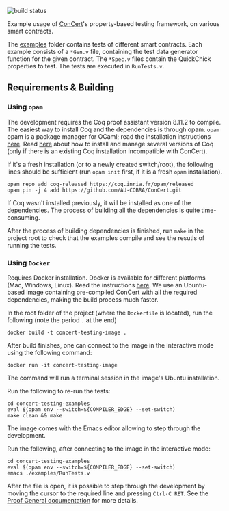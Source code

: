 ![build status](https://github.com/mikkelmilo/concert-testing-examples/actions/workflows/build.yml/badge.svg)

Example usage of [ConCert](https://github.com/AU-COBRA/ConCert/)'s property-based testing framework, on various smart contracts.

The [examples](/examples) folder contains tests of different smart contracts. Each example consists of a `*Gen.v` file, containing the test data generator function for the given contract. The `*Spec.v` files contain the QuickChick properties to test. The tests are executed in `RunTests.v`.

## Requirements & Building

### Using `opam`

The development requires the Coq proof assistant version 8.11.2 to compile.
The easiest way to install Coq and the dependencies is through opam.
`opam` opam is a package manager for OCaml; read the installation instructions [here](https://opam.ocaml.org/doc/Install.html).
Read [here](https://coq.inria.fr/opam-using.html) about how to install and manage several versions of Coq (only if there is an existing Coq installation incompatible with ConCert).

If it's a fresh installation (or to a newly created switch/root), the following lines should be sufficient (run `opam init` first, if it is a fresh `opam` installation).

```
opam repo add coq-released https://coq.inria.fr/opam/released
opam pin -j 4 add https://github.com/AU-COBRA/ConCert.git
```

If Coq wasn't installed previously, it will be installed as one of the dependencies.
The process of building all the dependencies is quite time-consuming.

After the process of building dependencies is finished, run `make` in the project root to check that the examples compile and see the resutls of running the tests.

### Using `Docker`

Requires Docker installation. Docker is available for different platforms (Mac, Windows, Linux). Read the instructions [here](https://docs.docker.com/get-docker/).
We use an Ubuntu-based image containing pre-compiled ConCert with all the required dependencies, making the build process much faster.

In the root folder of the project (where the `Dockerfile` is located), run the following (note the period `.` at the end)

```
docker build -t concert-testing-image .
```

After build finishes, one can connect to the image in the interactive mode using the following command:

```
docker run -it concert-testing-image
```

The command will run a terminal session in the image's Ubuntu installation.

Run the following to re-run the tests:


```
cd concert-testing-examples
eval $(opam env --switch=${COMPILER_EDGE} --set-switch)
make clean && make
```

The image comes with the Emacs editor allowing to step through the development.

Run the following, after connecting to the image in the interactive mode:

```
cd concert-testing-examples
eval $(opam env --switch=${COMPILER_EDGE} --set-switch)
emacs ./examples/RunTests.v
```

After the file is open, it is possible to step through the development by moving the cursor to the required line and pressing `Ctrl-C RET`.
See the [Proof General documentation](https://proofgeneral.github.io/) for more details.
